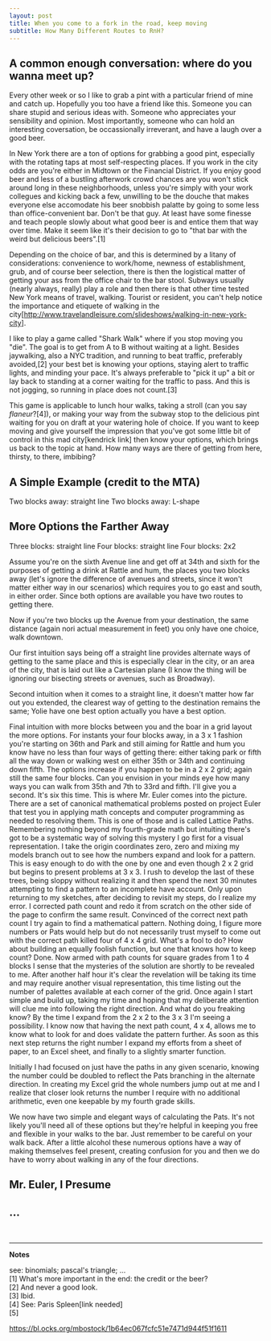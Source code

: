 ```yaml
---
layout: post
title: When you come to a fork in the road, keep moving
subtitle: How Many Different Routes to RnH?
---
```


## A common enough conversation: where do you wanna meet up?

Every other week or so I like to grab a pint with a particular friend of mine and catch up. Hopefully you too have a friend like this. Someone you can share stupid and serious ideas with. Someone who appreciates your sensibility and opinion. Most importantly, someone who can hold an interesting coversation, be occassionally irreverant, and have a laugh over a good beer. 

In New York there are a ton of options for grabbing a good pint, especially with the rotating taps at most self-respecting places. If you work in the city odds are you're either in Midtown or the Financial District. If you enjoy good beer and less of a bustling afterwork crowd chances are you won't stick around long in these neighborhoods, unless you're simply with your work collegues and kicking back a few, unwilling to be the douche that makes everyone else accomodate his beer snobbish palatte by going to some less than office-convenient bar. Don't be that guy. At least have some finesse and teach people slowly about what good beer is and entice them that way over time. Make it seem like it's their decision to go to "that bar with the weird but delicious beers".[1]

Depending on the choice of bar, and this is determined by a litany of considerations: convenience to work/home, newness of establishment, grub, and of course beer selection, there is then the logistical matter of getting your ass from the office chair to the bar stool. Subways usually (nearly always, really) play a role and then there is that other time tested New York means of travel, walking. Tourist or resident, you can't help notice the importance and etiquete of walking in the city[http://www.travelandleisure.com/slideshows/walking-in-new-york-city]. 

I like to play a game called "Shark Walk" where if you stop moving you "die". The goal is to get from A to B without waiting at a light. Besides jaywalking, also a NYC tradition, and running to beat traffic, preferably avoided,[2] your best bet is knowing your options, staying alert to traffic lights, and minding your pace. It's always preferable to "pick it up" a bit or lay back to standing at a corner waiting for the traffic to pass. And this is not jogging, so running in place does not count.[3]

This game is applicable to lunch hour walks, taking a stroll (can you say _flaneur_?[4]), or making your way from the subway stop to the delicious pint waiting for you on draft at your watering hole of choice. If you want to keep moving and give yourself the impression that you've got some little bit of control in this mad city[kendrick link] then know your options, which brings us back to the topic at hand. How many ways are there of getting from here, thirsty, to there, imbibing?

## A Simple Example (credit to the MTA)

Two blocks away: straight line
Two blocks away: L-shape

## More Options the Farther Away

Three blocks: straight line
Four blocks: straight line
Four blocks: 2x2

Assume you're on the sixth Avenue line and get off at 34th and sixth
for the purposes of getting a drink at Rattle and hum, the places you
two blocks away (let's ignore the difference of avenues and streets,
since it won't matter either way in our scenarios) which requires you
to go east and south, in either order. Since both options are
available you have two routes to getting there.

Now if you're two blocks up the Avenue from your destination, the same
distance (again nori actual measurement in feet) you only have one
choice, walk downtown.

Our first intuition says being off a straight line provides alternate
ways of getting to the same place and this is especially clear in the
city, or an area of the city, that is laid out like a Cartesian plane
(I know the thing will be ignoring our bisecting streets or avenues,
such as Broadway).

Second intuition when it comes to a straight line, it doesn't matter
how far out you extended, the clearest way of getting to the
destination remains the same; Yolie have one best option actually you
have a best option.

Final intuition with more blocks between you and the boar in a grid
layout the more options. For instants your four blocks away, in a 3 x
1 fashion you're starting on 36th and Park and still aiming for Rattle
and hum you know have no less than four ways of getting there: either
taking park or fifth all the way down or walking west on either 35th
or 34th and continuing down fifth. The options increase if you happen
to be in a 2 x 2 grid; again still the same four blocks. Can you
envision in your minds eye how many ways you can walk from 35th and
7th to 33rd and fifth. I'll give you a second. It's six this time.
This is where Mr. Euler comes into the picture. There are a set of
canonical mathematical problems posted on project Euler that test you
in applying math concepts and computer programming as needed to
resolving them. This is one of those and is called Lattice Paths.
Remembering nothing beyond my fourth-grade math but intuiting there's
got to be a systematic way of solving this mystery I go first for a
visual representation. I take the origin coordinates zero, zero and
mixing my models branch out to see how the numbers expand and look for
a pattern. This is easy enough to do with the one by one and even
though 2 x 2 grid but begins to present problems at 3 x 3. I rush to
develop the last of these trees, being sloppy without realizing it and
then spend the next 30 minutes attempting to find a pattern to an
incomplete have account. Only upon returning to my sketches, after
deciding to revisit my steps, do I realize my error. I corrected path
count and redo it from scratch on the other side of the page to
confirm the same result. Convinced of the correct next path count I
try again to find a mathematical pattern. Nothing doing, I figure more
numbers or Pats would help but do not necessarily trust myself to come
out with the correct path killed four of 4 x 4 grid. What's a fool to
do? How about building an equally foolish function, but one that knows
how to keep count? Done. Now armed with path counts for square grades
from 1 to 4 blocks I sense that the mysteries of the solution are
shortly to be revealed to me. After another half hour it's clear the
revelation will be taking its time and may require another visual
representation, this time listing out the number of palettes available
at each corner of the grid. Once again I start simple and build up,
taking my time and hoping that my deliberate attention will clue me
into following the right direction. And what do you freaking know? By
the time I expand from the 2 x 2 to the 3 x 3 I'm seeing a
possibility. I know now that having the next path count, 4 x 4, allows
me to know what to look for and does validate the pattern further. As
soon as this next step returns the right number I expand my efforts
from a sheet of paper, to an Excel sheet, and finally to a slightly
smarter function.

Initially I had focused on just have the paths in any given scenario,
knowing the number could be doubled to reflect the Pats branching in
the alternate direction. In creating my Excel grid the whole numbers
jump out at me and I realize that closer look returns the number I
require with no additional arithmetic, even one keepable by my fourth
grade skills.

We now have two simple and elegant ways of calculating the Pats. It's
not likely you'll need all of these options but they're helpful in
keeping you free and flexible in your walks to the bar. Just remember
to be careful on your walk back. After a little alcohol these numerous
options have a way of making themselves feel present, creating
confusion for you and then we do have to worry about walking in any of
the four directions.

## Mr. Euler, I Presume

## ...

<br />

--- 

**Notes**

see: binomials; pascal's triangle; ... <br />
[1] What's more important in the end: the credit or the beer? <br />
[2] And never a good look. <br />
[3] Ibid. <br />
[4] See: Paris Spleen[link needed] <br />
[5]

https://bl.ocks.org/mbostock/1b64ec067fcfc51e7471d944f51f1611
